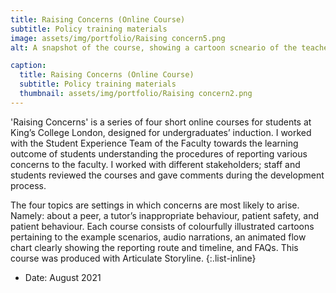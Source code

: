 ```yaml
---
title: Raising Concerns (Online Course)
subtitle: Policy training materials
image: assets/img/portfolio/Raising concern5.png
alt: A snapshot of the course, showing a cartoon scneario of the teacher reassuring a student who has concerns. Below is a snippet of the four thumbnails of each course, a flowchart and a FAQ.

caption:
  title: Raising Concerns (Online Course)
  subtitle: Policy training materials
  thumbnail: assets/img/portfolio/Raising concern2.png
---
```

'Raising Concerns' is a series of four short online courses for students at King’s College London, designed for undergraduates’ induction. I worked with the Student Experience Team of the Faculty towards the learning outcome of students understanding the procedures of reporting various concerns to the faculty. I worked with different stakeholders; staff and students reviewed the courses and gave comments during the development process.

The four topics are settings in which concerns are most likely to arise. Namely: about a peer, a tutor’s inappropriate behaviour, patient safety, and patient behaviour. Each course consists of colourfully illustrated cartoons pertaining to the example scenarios, audio narrations, an animated flow chart clearly showing the reporting route and timeline, and FAQs. This course was produced with Articulate Storyline.
{:.list-inline}
- Date: August 2021
